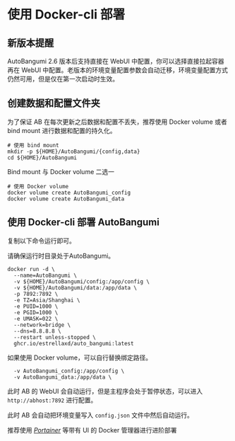 # 使用 Docker-cli 部署

## 新版本提醒

AutoBangumi 2.6 版本后支持直接在 WebUI 中配置，你可以选择直接拉起容器再在 WebUI 中配置。老版本的环境变量配置参数会自动迁移，环境变量配置方式仍然可用，但是仅在第一次启动时生效。

## 创建数据和配置文件夹

为了保证 AB 在每次更新之后数据和配置不丢失，推荐使用 Docker volume 或者 bind mount 进行数据和配置的持久化。

```shell
# 使用 bind mount
mkdir -p ${HOME}/AutoBangumi/{config,data}
cd ${HOME}/AutoBangumi
```

Bind mount 与 Docker volume 二选一
```shell
# 使用 Docker volume
docker volume create AutoBangumi_config
docker volume create AutoBangumi_data
```

## 使用 Docker-cli 部署 AutoBangumi

复制以下命令运行即可。

请确保运行时目录处于AutoBangumi。

```shell
docker run -d \
  --name=AutoBangumi \
  -v ${HOME}/AutoBangumi/config:/app/config \
  -v ${HOME}/AutoBangumi/data:/app/data \
  -p 7892:7892 \
  -e TZ=Asia/Shanghai \
  -e PUID=1000 \
  -e PGID=1000 \
  -e UMASK=022 \
  --network=bridge \
  --dns=8.8.8.8 \
  --restart unless-stopped \
  ghcr.io/estrellaxd/auto_bangumi:latest
```

如果使用 Docker volume，可以自行替换绑定路径。
```shell
  -v AutoBangumi_config:/app/config \
  -v AutoBangumi_data:/app/data \
```

此时 AB 的 WebUI 会自动运行，但是主程序会处于暂停状态，可以进入 `http://abhost:7892` 进行配置。

此时 AB 会自动把环境变量写入 `config.json` 文件中然后自动运行。

推荐使用 _[Portainer](https://www.portainer.io)_ 等带有 UI 的 Docker 管理器进行进阶部署
